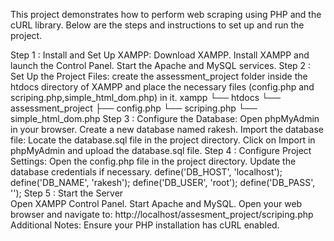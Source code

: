 This project demonstrates how to perform web scraping using PHP and the cURL library. Below are the steps and instructions to set up and run the project.

Step 1 : Install and Set Up XAMPP:
            Download XAMPP.
            Install XAMPP and launch the Control Panel.
            Start the Apache and MySQL services.
Step 2 : Set Up the Project Files:
            create the assessment_project folder inside the htdocs directory of XAMPP and place
             the necessary files (config.php and scriping.php,simple_html_dom.php) in it.
                 xampp
                   └── htdocs
                         └── assessment_project
                                ├── config.php
                                └── scriping.php
                                └── simple_html_dom.php
Step 3 : Configure the Database:
           Open phpMyAdmin in your browser.
           Create a new database named rakesh.
Import the database file:
           Locate the database.sql file in the project directory.
           Click on Import in phpMyAdmin and upload the database.sql file.
Step 4 : Configure Project Settings:
           Open the config.php file in the project directory.
           Update the database credentials if necessary.
            define('DB_HOST', 'localhost');
            define('DB_NAME', 'rakesh');
            define('DB_USER', 'root');
            define('DB_PASS', '');
Step 5 : Start the Server    
            Open XAMPP Control Panel.
            Start Apache and MySQL.
            Open your web browser and navigate to:
               http://localhost/assesment_project/scriping.php
Additional Notes:
     Ensure your PHP installation has cURL enabled.
     







   
